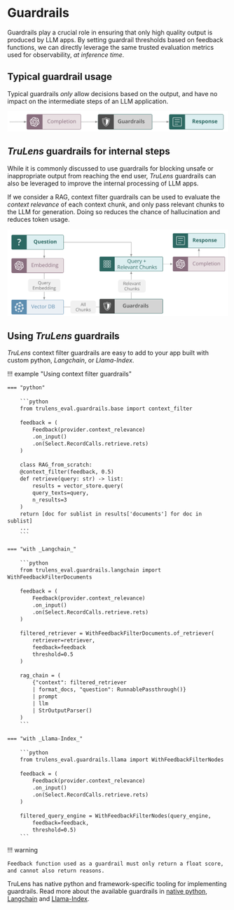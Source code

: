 # Guardrails

Guardrails play a crucial role in ensuring that only high quality output is produced by LLM apps. By setting guardrail thresholds based on feedback functions, we can directly leverage the same trusted evaluation metrics used for observability, *at inference time*.

## Typical guardrail usage

Typical guardrails *only* allow decisions based on the output, and have no impact on the intermediate steps of an LLM application.

![Standard Guardrails Flow](simple_guardrail_flow.png)

## _TruLens_ guardrails for internal steps

While it is commonly discussed to use guardrails for blocking unsafe or inappropriate output from reaching the end user, _TruLens_ guardrails can also be leveraged to improve the internal processing of LLM apps. 

If we consider a RAG, context filter guardrails can be used to evaluate the *context relevance* of each context chunk, and only pass relevant chunks to the LLM for generation. Doing so reduces the chance of hallucination and reduces token usage.

![Context Filtering with Guardrails](guardrail_context_filtering.png)

## Using _TruLens_ guardrails

_TruLens_ context filter guardrails are easy to add to your app built with custom python, _Langchain_, or _Llama-Index_.

!!! example "Using context filter guardrails"

    === "python"

        ```python
        from trulens_eval.guardrails.base import context_filter

        feedback = (
            Feedback(provider.context_relevance)
            .on_input()
            .on(Select.RecordCalls.retrieve.rets)
        )

        class RAG_from_scratch:
        @context_filter(feedback, 0.5)
        def retrieve(query: str) -> list:
            results = vector_store.query(
            query_texts=query,
            n_results=3
        )
        return [doc for sublist in results['documents'] for doc in sublist]
        ...
        ```  

    === "with _Langchain_"

        ```python
        from trulens_eval.guardrails.langchain import WithFeedbackFilterDocuments

        feedback = (
            Feedback(provider.context_relevance)
            .on_input()
            .on(Select.RecordCalls.retrieve.rets)
        )

        filtered_retriever = WithFeedbackFilterDocuments.of_retriever(
            retriever=retriever,
            feedback=feedback
            threshold=0.5
        )

        rag_chain = (
            {"context": filtered_retriever 
            | format_docs, "question": RunnablePassthrough()}
            | prompt
            | llm
            | StrOutputParser()
        )
        ```  

    === "with _Llama-Index_"

        ```python
        from trulens_eval.guardrails.llama import WithFeedbackFilterNodes

        feedback = (
            Feedback(provider.context_relevance)
            .on_input()
            .on(Select.RecordCalls.retrieve.rets)
        )

        filtered_query_engine = WithFeedbackFilterNodes(query_engine,
            feedback=feedback,
            threshold=0.5)
        ```

!!! warning

    Feedback function used as a guardrail must only return a float score, and cannot also return reasons.

TruLens has native python and framework-specific tooling for implementing guardrails. Read more about the available guardrails in [native python](../api/guardrails/index.md), [Langchain](../api/guardrails/langchain.md) and [Llama-Index](../api/guardrails/llama.md).
